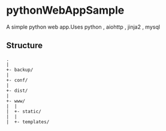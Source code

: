 # pythonWebAppSample
A simple python web app.Uses python , aiohttp , jinja2 , mysql



## Structure

```
. 
|
+- backup/               
|
+- conf/                 
|
+- dist/                 
|
+- www/
|  |
|  +- static/
|  |
|  +- templates/         

```